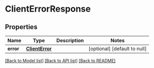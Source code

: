 # ClientErrorResponse
## Properties

| Name | Type | Description | Notes |
|------------ | ------------- | ------------- | -------------|
| **error** | [**ClientError**](ClientError.md) |  | [optional] [default to null] |

[[Back to Model list]](../README.md#documentation-for-models) [[Back to API list]](../README.md#documentation-for-api-endpoints) [[Back to README]](../README.md)

